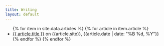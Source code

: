```yaml
---
title: Writing
layout: default
---
```


<ul>
{% for item in site.data.articles %}
{% for article in item.article %}
<li><a href="{{article.link}}">{{ article.title }}</a> on {{article.site}}, {{article.date | date: "%B %d, %Y"}}</li>
{% endfor %}
{% endfor %}
</ul>